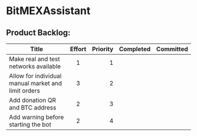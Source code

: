 # BitMEXAssistant

## Product Backlog:

| Title                                                              | Effort  | Priority | Completed | Committed |
| ------------------------------------------------------------------ |:-------:| --------:| --------- | --------- |
| Make real and test networks available      | 1 | 1 |   |   |
| Allow for individual manual market and limit orders  | 3      |   2 |   |   |
| Add donation QR and BTC address | 2 |   3 |   |   |
| Add warning before starting the bot | 2 | 4   |   |
